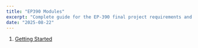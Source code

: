 ```yaml
---
title: "EP390 Modules"
excerpt: "Complete guide for the EP-390 final project requirements and submission."
date: "2025-08-22"
---
```


1. [Getting Started](/modules/getting-started/)

